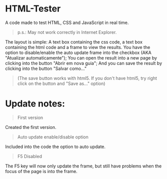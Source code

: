 # HTML-Tester
A code made to test HTML, CSS and JavaScript in real time.
>p.s.: May not work correctly in Internet Explorer.

The layout is simple:
A text box containing the css code, a text box containing the html code and a frame to view the results.
You have the option to disable/enable the auto update frame into the checkbox (AKA "Atualizar automaticamente");
You can open the result into a new page by clicking into the button "Abrir em nova guia";
And you can save the result by clicking into the button "Salvar como..."
>(The save button works with html5. If you don't have html5, try right click on the button and "Save as..." option)

# Update notes:

>First version

Created the first version.

>Auto update enable/disable option

Included into the code the option to auto update.

>F5 Disabled

The F5 key will now only update the frame, but still have problems when the focus of the page is into the frame.

